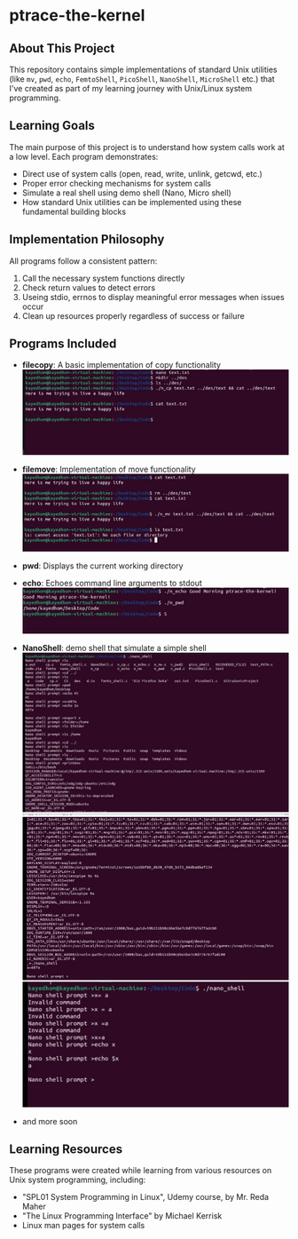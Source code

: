 # ptrace-the-kernel

## About This Project

This repository contains simple implementations of standard Unix utilities (like `mv`, `pwd`, `echo`, `FemtoShell`, `PicoShell`, `NanoShell`, `MicroShell` etc.) that I've created as part of my learning journey with Unix/Linux system programming.

## Learning Goals

The main purpose of this project is to understand how system calls work at a low level. Each program demonstrates:

- Direct use of system calls (open, read, write, unlink, getcwd, etc.)
- Proper error checking mechanisms for system calls
- Simulate a real shell using demo shell (Nano, Micro shell)
- How standard Unix utilities can be implemented using these fundamental building blocks

## Implementation Philosophy

All programs follow a consistent pattern:
1. Call the necessary system functions directly
2. Check return values to detect errors
3. Useing stdio, errnos to display meaningful error messages when issues occur
4. Clean up resources properly regardless of success or failure


## Programs Included

- **filecopy**: A basic implementation of copy functionality
![Example Command Output](doc/cp_test.jpg)

- **filemove**: Implementation of move functionality
![Example Command Output](doc/mv_test.jpg)

- **pwd**: Displays the current working directory
- **echo**: Echoes command line arguments to stdout
![Example Command Output](doc/pwd_echo.jpg)
- **NanoShell**: demo shell that simulate a simple shell
![Example Command Output](doc/NanoTest.jpg)
![Example Command Output](doc/NanoTest2.jpg)
![Example Command Output](doc/NanoTest3.jpg)


- and more soon

## Learning Resources

These programs were created while learning from various resources on Unix system programming, including:
- "SPL01 System Programming in Linux", Udemy course, by Mr. Reda Maher 
- "The Linux Programming Interface" by Michael Kerrisk
- Linux man pages for system calls